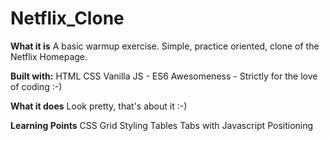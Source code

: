 # Netflix_Clone

**What it is**
A basic warmup exercise. Simple, practice oriented, clone of the Netflix Homepage. 

**Built with:**
HTML
CSS
Vanilla JS - ES6
Awesomeness - Strictly for the love of coding :-)

**What it does**
Look pretty, that's about it :-)


**Learning Points**
CSS Grid
Styling Tables
Tabs with Javascript
Positioning
